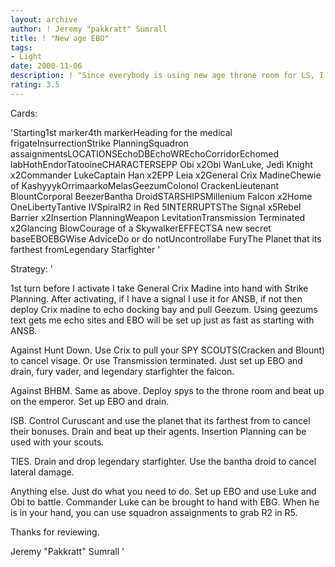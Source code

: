 ```yaml
---
layout: archive
author: ! Jeremy "pakkratt" Sumrall
title: ! "New age EBO"
tags:
- Light
date: 2000-11-06
description: ! "Since everybody is using new age throne room for LS, I chose for a new age ebo."
rating: 3.5
---
```

Cards: 

'Starting1st marker4th markerHeading for the medical frigateInsurrectionStrike PlanningSquadron assaignmentsLOCATIONSEchoDBEchoWREchoCorridorEchomed labHothEndorTatooineCHARACTERSEPP Obi x2Obi WanLuke, Jedi Knight x2Commander LukeCaptain Han x2EPP Leia x2General Crix MadineChewie of KashyyykOrrimaarkoMelasGeezumColonol CrackenLieutenant BlountCorporal BeezerBantha DroidSTARSHIPSMillenium Falcon x2Home OneLibertyTantive IVSpiralR2 in Red 5INTERRUPTSThe Signal x5Rebel Barrier x2Insertion PlanningWeapon LevitationTransmission Terminated x2Glancing BlowCourage of a SkywalkerEFFECTSA new secret baseEBOEBGWise AdviceDo or do notUncontrollabe FuryThe Planet that its farthest fromLegendary Starfighter '

Strategy: '

1st turn before I activate I take General Crix Madine into hand with Strike Planning. After activating, if I have a signal I use it for ANSB, if not then deploy Crix madine to echo docking bay and pull Geezum.  Using geezums text gets me echo sites and EBO will be set up just as fast as starting with ANSB.

Against Hunt Down.
Use Crix to pull your SPY SCOUTS(Cracken and Blount) to cancel visage. Or use Transmission terminated.	Just set up EBO and drain, fury vader, and legendary starfighter the falcon.

Against BHBM.
Same as above.	Deploy spys to the throne room and beat up on the emperor.  Set up EBO and drain.

ISB.
Control Curuscant and use the planet that its farthest from to cancel their bonuses.  Drain and beat up their agents.  Insertion Planning can be used with your scouts.

TIES.
Drain and drop legendary starfighter.  Use the bantha droid to cancel lateral damage.

Anything else.
Just do what you need to do.  Set up EBO and use Luke and Obi to battle.  Commander Luke can be brought to hand with EBG.  When he is in your hand, you can use squadron assaignments to grab R2 in R5.

Thanks for reviewing.

Jeremy "Pakkratt" Sumrall '